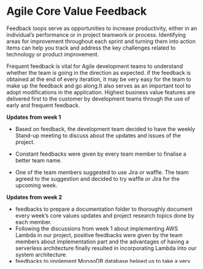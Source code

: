 # Agile Core Value Feedback

Feedback loops serve as opportunities to increase productivity, either in an individual’s performance or in project teamwork or process. Identifying areas for improvement throughout each sprint and turning them into action items can help you track and address the key challenges related to technology or product improvement.

Frequent feedback is vital for Agile development teams to understand whether the team is going in the direction as expected. 
if the feedback is obtained at the end of every iteration, it may be very easy for the team to make up the feedback and go along.It also serves as an important tool to adopt modifications in the application.
Highest business value features are delivered first to the customer by development teams through the use of early and frequent feedback.

**Updates from week 1**

* Based on feedback, the development team decided to have the weekly Stand-up meeting to discuss about the updates and issues of the project.

* Constant feedbacks were given by every team member to finalise a better team name.

* One of the team members suggested to use Jira or waffle. The team agreed to the suggestion and decided to try waffle or Jira for the upcoming week.

**Updates from week 2**  

* feedbacks to prepare a documentation folder to thoroughly document every week’s core values updates and project research topics done by each member.
* Following the discussions from week 1 about implementing AWS Lambda in our project, positive feedbacks were given by the team members about implementation part and the advantages of having a serverless architecture finally resulted in incorporating Lambda into our system architecture.
* feedbacks to implement MongoDB database helped us to take a very quick decision on the technology stack for our application when we were very confused.
* One more example where feedback system continues to successfully help us reach project goals is when we were not sure, whether we can or should achieve front end consistency in our application. One of our team members dropped in a idea based on his own experience for implementing web sockets using Node.js to achieve front-end consistency. This further helped in improving our system architecture.

**Updates from week 3**  

* feedbacks were given to form groups in communication platforms to discuss efficiently about the achievements and problems faced by the team members.
* feedbacks about the time constraints that each member has was taken into account and the team was ready to help each other with the tasks.  
* Team members gave their opinions about the new technologies that they learnt in the silicon valley code camp and gave feedbacks about the technologies that can be used for the betterment of the project.

**Updates from week 4**  

* feedback about the project architechture design was given constantly by each team member to come up with the best design.
* Each team member shared their research updates for the week and the links to get feedback.  
* All the team members reviewed the other members' work and the sample code shared.

**Updates from week 5**  

* The team discussed about the control flow for implementing the consensus theorom and gave constant feedbacks to get the right approach.
* One of the team members came up with an idea to reduce the load on get requests and other team members gave positive feedback to it.
* The team members discussed the work they did last week, problems they faced last week and the next week's plan in the stand up.

**Updates from week 6**  

* The team coordinated well with each other by reviewing the code written and giving feedback about other team members work.
* The team members discussed the problems they faced and the solutions in the stand up meeting.
* The team expressed concerns over merging the code in git and came up with a common standard by giving feedback
